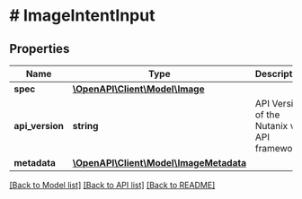 # # ImageIntentInput

## Properties

Name | Type | Description | Notes
------------ | ------------- | ------------- | -------------
**spec** | [**\OpenAPI\Client\Model\Image**](Image.md) |  |
**api_version** | **string** | API Version of the Nutanix v3 API framework. | [optional] [default to '3.1.0']
**metadata** | [**\OpenAPI\Client\Model\ImageMetadata**](ImageMetadata.md) |  |

[[Back to Model list]](../../README.md#models) [[Back to API list]](../../README.md#endpoints) [[Back to README]](../../README.md)
